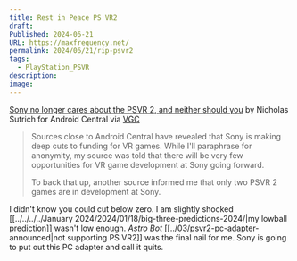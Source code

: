 ```yaml
---
title: Rest in Peace PS VR2
draft: 
Published: 2024-06-21
URL: https://maxfrequency.net/
permalink: 2024/06/21/rip-psvr2
tags:
  - PlayStation_PSVR
description: 
image: 
---
```

[Sony no longer cares about the PSVR 2, and neither should you](https://www.androidcentral.com/gaming/virtual-reality/sony-no-longer-cares-about-the-psvr-2-and-you-shouldnt-either) by Nicholas Sutrich for Android Central via [VGC](https://www.videogameschronicle.com/news/sony-has-reportedly-made-cuts-to-vr-development-with-only-2-titles-currently-planned/)

> Sources close to Android Central have revealed that Sony is making deep cuts to funding for VR games. While I'll paraphrase for anonymity, my source was told that there will be very few opportunities for VR game development at Sony going forward.
> 
> To back that up, another source informed me that only two PSVR 2 games are in development at Sony.

I didn't know you could cut below zero. I am slightly shocked [[../../../../January 2024/2024/01/18/big-three-predictions-2024/|my lowball prediction]] wasn't low enough. *Astro Bot* [[../03/psvr2-pc-adapter-announced|not supporting PS VR2]] was the final nail for me. Sony is going to put out this PC adapter and call it quits.